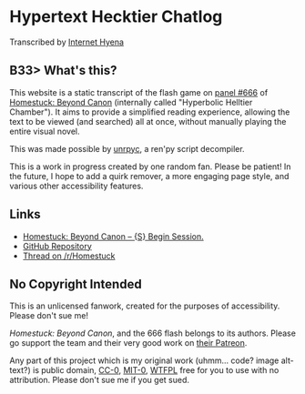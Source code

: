 # Hypertext Hecktier Chatlog

Transcribed by [Internet Hyena](https://mozzlebop.neocities.org/)

## B33> What's this?

This website is a static transcript of the flash game on [panel #666](https://beyondcanon.com/story/666) of [Homestuck: Beyond Canon](https://beyondcanon.com/) (internally called "Hyperbolic Helltier Chamber"). It aims to provide a simplified reading experience, allowing the text to be viewed (and searched) all at once, without manually playing the entire visual novel.

This was made possible by [unrpyc](https://github.com/CensoredUsername/unrpyc), a ren'py script decompiler.

This is a work in progress created by one random fan. Please be patient! In the future, I hope to add a quirk remover, a more engaging page style, and various other accessibility features.

## Links

* [Homestuck: Beyond Canon – {S} Begin Session.](https://beyondcanon.com/story/666)
* [GitHub Repository](https://github.com/Internet-Hyena/hypertext-hecktier-chatlog)
* [Thread on /r/Homestuck](https://www.reddit.com/r/homestuck/comments/1fi92c2/wip_a_static_html_chatlog_version_of_s_begin/)

## No Copyright Intended

This is an unlicensed fanwork, created for the purposes of accessibility. Please don't sue me!

*Homestuck: Beyond Canon*, and the 666 flash belongs to its authors. Please go support the team and their very good work on [their Patreon](https://www.patreon.com/homestuck).

Any part of this project which is my original work (uhmm... code? image alt-text?) is public domain, [CC-0](https://choosealicense.com/licenses/cc0-1.0/), [MIT-0](https://choosealicense.com/licenses/mit-0/), [WTFPL](https://choosealicense.com/licenses/wtfpl/) free for you to use with no attribution. Please don't sue me if you get sued.
